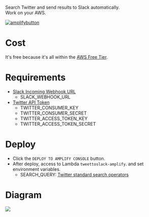 Search Twitter and send results to Slack automatically.  
Work on your AWS.

[![amplifybutton](https://oneclick.amplifyapp.com/button.svg)](https://console.aws.amazon.com/amplify/home#/deploy?repo=https://github.com/howyi/tweettoslack)  
# Cost
It's free because it's all within the [AWS Free Tier](https://aws.amazon.com/free/).
# Requirements
- [Slack Incoming Webhook URL](https://api.slack.com/incoming-webhooks)
  - SLACK_WEBHOOK_URL
- [Twitter API Token](https://developer.twitter.com/en/docs/basics/authentication/guides/access-tokens.html)
  - TWITTER_CONSUMER_KEY
  - TWITTER_CONSUMER_SECRET
  - TWITTER_ACCESS_TOKEN_KEY
  - TWITTER_ACCESS_TOKEN_SECRET
# Deploy
- Click the `DEPLOY TO AMPLIFY CONSOLE` button.
- After deploy, access to Lambda `tweettoslack-amplify`. and set environment variables.
  - SEARCH_QUERY: [Twitter standard search operators](https://developer.twitter.com/en/docs/tweets/search/guides/standard-operators.html)
# Diagram
![](https://thepracticaldev.s3.amazonaws.com/i/m1omv6x3fgxo9aj65fsj.png)
